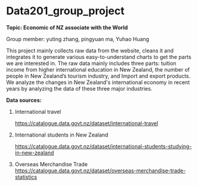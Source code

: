 # Data201_group_project

**Topic: Economic of NZ associate with the World**

Group member: yuting zhang, pingyuan ma, Yuhao Huang

This project mainly collects raw data from the website, cleans it and integrates it to generate various easy-to-understand charts to get the parts we are interested in. The raw data mainly includes three parts: tuition income from higher international education in New Zealand, the number of people in New Zealand’s tourism industry, and Import and export products. We analyze the changes in New Zealand's international economy in recent years by analyzing the data of these three major industries.

**Data sources:** 

1. International travel 

    https://catalogue.data.govt.nz/dataset/international-travel 

2. International students in New Zealand 

    https://catalogue.data.govt.nz/dataset/international-students-studying-in-new-zealand

3. Overseas Merchandise Trade
    https://catalogue.data.govt.nz/dataset/overseas-merchandise-trade-statistics

